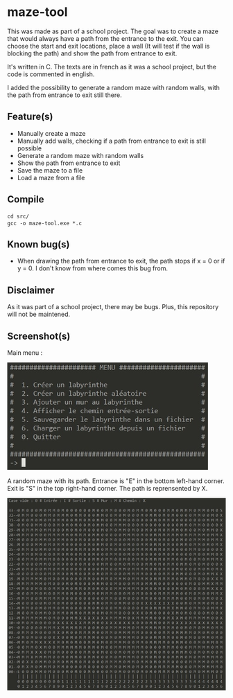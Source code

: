 # maze-tool
This was made as part of a school project. The goal was to create a maze that would always have a path from the entrance to the exit.
You can choose the start and exit locations, place a wall (It will test if the wall is blocking the path) and show the path from entrance to exit.

It's written in C. The texts are in french as it was a school project, but the code is commented in english.

I added the possibility to generate a random maze with random walls, with the path from entrance to exit still there.

## Feature(s)
- Manually create a maze
- Manually add walls, checking if a path from entrance to exit is still possible
- Generate a random maze with random walls
- Show the path from entrance to exit
- Save the maze to a file
- Load a maze from a file

## Compile
    cd src/
    gcc -o maze-tool.exe *.c

## Known bug(s)
- When drawing the path from entrance to exit, the path stops if x = 0 or if y = 0. I don't know from where comes this bug from.

## Disclaimer
As it was part of a school project, there may be bugs. Plus, this repository will not be maintened.

## Screenshot(s)
Main menu :

![Home menu](repo-img/maze-tool.jpg)

A random maze with its path. Entrance is "E" in the bottom left-hand corner. Exit is "S" in the top right-hand corner.
The path is reprensented by X.

![Random maze](repo-img/maze-tool2.jpg)
